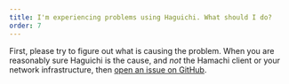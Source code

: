 ```yaml
---
title: I'm experiencing problems using Haguichi. What should I do?
order: 7
---
```

First, please try to figure out what is causing the problem. When you are reasonably sure Haguichi is the cause, and <em>not</em> the Hamachi client or your network infrastructure, then <a href="https://github.com/ztefn/haguichi/issues" target="_blank">open an issue on GitHub</a>.
